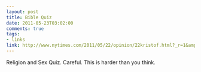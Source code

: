 ```yaml
--- 
layout: post
title: Bible Quiz
date: 2011-05-23T03:02:00
comments: true
tags:
- links
link: http://www.nytimes.com/2011/05/22/opinion/22kristof.html?_r=1&amp;hp
---
```

Religion and Sex Quiz. Careful. This is harder than you think.

